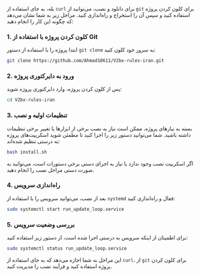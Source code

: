 بله، به جای استفاده از `curl` برای دانلود و نصب، می‌توانید از `git` برای کلون کردن پروژه استفاده کنید و سپس آن را استخراج و راه‌اندازی کنید. مراحل زیر به شما نشان می‌دهد که چگونه این کار را انجام دهید:

### 1. کلون کردن پروژه با استفاده از Git

ابتدا پروژه را با استفاده از دستور `git clone` به سرور خود کلون کنید:

```bash
git clone https://github.com/Ahmad10611/V2bx-rules-iran.git
```

### 2. ورود به دایرکتوری پروژه

پس از کلون کردن پروژه، وارد دایرکتوری پروژه شوید:

```bash
cd V2bx-rules-iran
```

### 3. تنظیمات اولیه و نصب

بسته به نیازهای پروژه، ممکن است نیاز به نصب برخی از ابزارها یا تغییر برخی تنظیمات داشته باشید. شما می‌توانید دستور زیر را اجرا کنید تا مطمئن شوید اسکریپت‌های پروژه به درستی تنظیم شده‌اند:

```bash
bash install.sh
```

اگر اسکریپت نصب وجود ندارد یا نیاز به اجرای دستی برخی دستورات است، می‌توانید به صورت دستی مراحل نصب را انجام دهید.

### 4. راه‌اندازی سرویس

بعد از نصب، می‌توانید سرویس را با استفاده از `systemd` فعال و راه‌اندازی کنید:

```bash
sudo systemctl start run_update_loop.service
```

### 5. بررسی وضعیت سرویس

برای اطمینان از اینکه سرویس به درستی اجرا شده است، از دستور زیر استفاده کنید:

```bash
sudo systemctl status run_update_loop.service
```

این مراحل به شما اجازه می‌دهد که به جای استفاده از `curl`، از `git` برای کلون کردن پروژه استفاده کنید و فرآیند نصب را مدیریت کنید.
